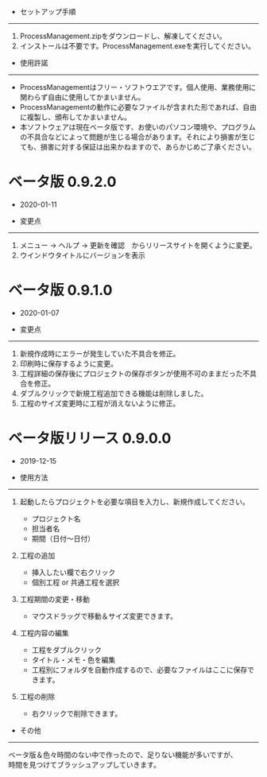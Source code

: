 ﻿ + セットアップ手順  
---------------------------------------------------------------
  1. ProcessManagement.zipをダウンロードし、解凍してください。  
  2. インストールは不要です。ProcessManagement.exeを実行してください。  
  

  + 使用許諾
---------------------------------------------------------------  
  + ProcessManagementはフリー・ソフトウエアです。個人使用、業務使用に関わらず自由に使用してかまいません。  
  + ProcessManagementの動作に必要なファイルが含まれた形であれば、自由に複製し、頒布してかまいません。  
  + 本ソフトウェアは現在ベータ版です、お使いのパソコン環境や、プログラムの不具合などによって問題が生じる場合があります。それにより損害が生じても、損害に対する保証は出来かねますので、あらかじめご了承ください。


# ベータ版 0.9.2.0
* 2020-01-11

 + 変更点  
---------------------------------------------------------------
  1. メニュー → ヘルプ → 更新を確認　からリリースサイトを開くように変更。  
  1. ウインドウタイトルにバージョンを表示


# ベータ版 0.9.1.0
* 2020-01-07

 + 変更点  
---------------------------------------------------------------
  1. 新規作成時にエラーが発生していた不具合を修正。  
  1. 印刷時に保存するように変更。  
  1. 工程詳細の保存後にプロジェクトの保存ボタンが使用不可のままだった不具合を修正。  
  1. ダブルクリックで新規工程追加できる機能は削除しました。  
  1. 工程のサイズ変更時に工程が消えないように修正。  


# ベータ版リリース 0.9.0.0
* 2019-12-15  

 + 使用方法  
---------------------------------------------------------------  
  1. 起動したらプロジェクトを必要な項目を入力し、新規作成してください。  
     + プロジェクト名  
     + 担当者名  
     + 期間（日付～日付）  
      
  1. 工程の追加
     + 挿入したい欄で右クリック  
     + 個別工程 or 共通工程を選択  
      
  1. 工程期間の変更・移動  
     + マウスドラッグで移動＆サイズ変更できます。
    
  1. 工程内容の編集
     + 工程をダブルクリック  
     + タイトル・メモ・色を編集  
     + 工程別にフォルダを自動作成するので、必要なファイルはここに保存できます。  
      
  1. 工程の削除  
     + 右クリックで削除できます。
    
+ その他
---------------------------------------------------------------  
ベータ版＆色々時間のない中で作ったので、足りない機能が多いですが、  
時間を見つけてブラッシュアップしていきます。
  